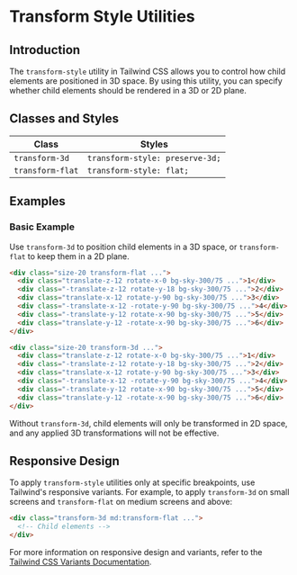 # Transform Style Utilities

## Introduction
The `transform-style` utility in Tailwind CSS allows you to control how child elements are positioned in 3D space. By using this utility, you can specify whether child elements should be rendered in a 3D or 2D plane.

## Classes and Styles

| Class            | Styles                          |
|-----------------|--------------------------------|
| `transform-3d`  | `transform-style: preserve-3d;` |
| `transform-flat` | `transform-style: flat;`       |

## Examples

### Basic Example
Use `transform-3d` to position child elements in a 3D space, or `transform-flat` to keep them in a 2D plane.

```html
<div class="size-20 transform-flat ...">
  <div class="translate-z-12 rotate-x-0 bg-sky-300/75 ...">1</div>
  <div class="-translate-z-12 rotate-y-18 bg-sky-300/75 ...">2</div>
  <div class="translate-x-12 rotate-y-90 bg-sky-300/75 ...">3</div>
  <div class="-translate-x-12 -rotate-y-90 bg-sky-300/75 ...">4</div>
  <div class="-translate-y-12 rotate-x-90 bg-sky-300/75 ...">5</div>
  <div class="translate-y-12 -rotate-x-90 bg-sky-300/75 ...">6</div>
</div>

<div class="size-20 transform-3d ...">
  <div class="translate-z-12 rotate-x-0 bg-sky-300/75 ...">1</div>
  <div class="-translate-z-12 rotate-y-18 bg-sky-300/75 ...">2</div>
  <div class="translate-x-12 rotate-y-90 bg-sky-300/75 ...">3</div>
  <div class="-translate-x-12 -rotate-y-90 bg-sky-300/75 ...">4</div>
  <div class="-translate-y-12 rotate-x-90 bg-sky-300/75 ...">5</div>
  <div class="translate-y-12 -rotate-x-90 bg-sky-300/75 ...">6</div>
</div>
```

Without `transform-3d`, child elements will only be transformed in 2D space, and any applied 3D transformations will not be effective.

## Responsive Design
To apply `transform-style` utilities only at specific breakpoints, use Tailwind's responsive variants. For example, to apply `transform-3d` on small screens and `transform-flat` on medium screens and above:

```html
<div class="transform-3d md:transform-flat ...">
  <!-- Child elements -->
</div>
```

For more information on responsive design and variants, refer to the [Tailwind CSS Variants Documentation](https://tailwindcss.com/docs/responsive-design).

